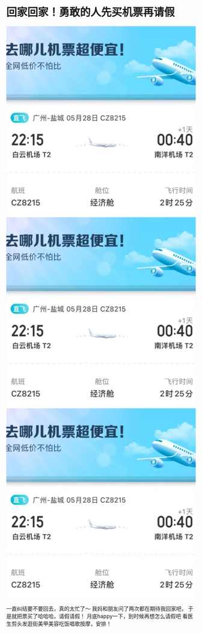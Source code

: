 # 回家回家！勇敢的人先买机票再请假

![](img/5f6cea05-b94d-4d4a-9e81-ed28759c602e.jpg)
![](img/610c9cae-4dff-423f-921f-094b878181a4.jpg)
![](img/de7c2159-dd6f-4cd7-a36a-1a84afa046db.jpg)

一直纠结要不要回去，真的太忙了～
我妈和朋友问了两次都在期待我回家吧，
于是就把票买了哈哈哈，请假请假！
月底happy一下，到时候再想怎么请假吧
看医生剪头发逛街美甲美容吃饭唱歌按摩，安排！